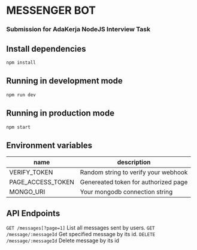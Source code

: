 # MESSENGER BOT
### Submission for AdaKerja NodeJS Interview Task

## Install dependencies
```
npm install
```

## Running in development mode
```
npm run dev
```

## Running in production mode
```
npm start
```

## Environment variables
|       name        |               description             |
|-------------------|---------------------------------------|
| VERIFY_TOKEN      | Random string to verify your webhook  |
| PAGE_ACCESS_TOKEN | Genereated token for authorized page  |
| MONGO_URI         | Your mongodb connection string        |

## API Endpoints
`GET /messages[?page=1]` List all messages sent by users.
`GET /message/:messageId` Get specified message by its id.
`DELETE /message/:messageId` Delete message by its id
